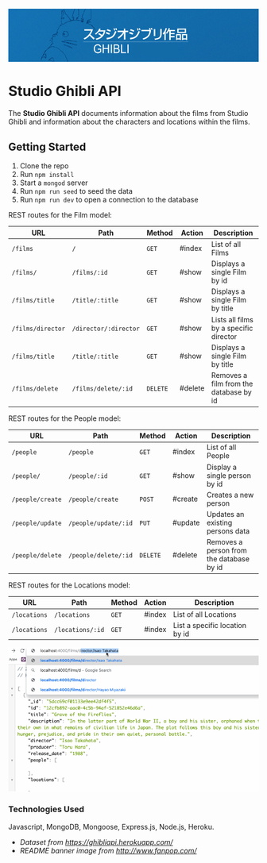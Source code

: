 ![Studio Ghibli Banner](./assets/ghiblibanner.png)  
# Studio Ghibli API  
The __Studio Ghibli API__ documents information about the films from Studio Ghibli and information about the characters and locations within the films.  

## Getting Started  

1. Clone the repo
2. Run `npm install`
3. Start a `mongod` server 
4. Run `npm run seed` to seed the data
5. Run `npm run dev` to open a connection to the database

REST routes for the Film model:

| URL                  | Path                    | Method   | Action  | Description                                 |
| -------------------- | ----------------------- | -------- | ------- | ------------------------------------------- |
| `/films`             | `/`                     | `GET`    | #index  | List of all Films                           |
| `/films/`            | `/films/:id`            | `GET`    | #show   | Displays a single Film by id                |
| `/films/title`       | `/title/:title`         | `GET`    | #show   | Displays a single Film by title             | 
| `/films/director`    | `/director/:director`   | `GET`    | #show   | Lists all films by a specific director      | 
| `/films/title`       | `/title/:title`         | `GET`    | #show   | Displays a single Film by title             | 
| `/films/delete`      | `/films/delete/:id`     | `DELETE` | #delete | Removes a film from the database by id      |
  

REST routes for the People model:

| URL                  | Path                    | Method   | Action  | Description                                 |
| -------------------- | ----------------------- | -------- | ------- | ------------------------------------------- |
| `/people`            | `/people`               | `GET`    | #index  | List of all People                          |
| `/people/`           | `/people/:id`           | `GET`    | #show   | Display a single person by id               |
| `/people/create`     | `/people/create`        | `POST`   | #create | Creates a new person                        |
| `/people/update`     | `/people/update/:id`    | `PUT`    | #update | Updates an existing persons data            |
| `/people/delete`     | `/people/delete/:id`    | `DELETE` | #delete | Removes a person from the database by id    |  

REST routes for the Locations model:

| URL                  | Path                    | Method   | Action  | Description                                 |
| -------------------- | ----------------------- | -------- | ------- | ------------------------------------------- |
| `/locations`         | `/locations`            | `GET`    | #index  | List of all Locations                       |
| `/locations`         | `/locations/:id`        | `GET`    | #index  | List a specific location by id              |  

![Director Search](./assets/apigifdirector.gif)  


### Technologies Used  
Javascript, MongoDB, Mongoose, Express.js, Node.js, Heroku.  
  
  
  
- _Dataset from https://ghibliapi.herokuapp.com/_ 
- _README banner image from http://www.fanpop.com/_
